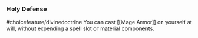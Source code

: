 ### Holy Defense
#choicefeature/divinedoctrine
You can cast [[Mage Armor]] on yourself at will, without expending a spell slot or material components.